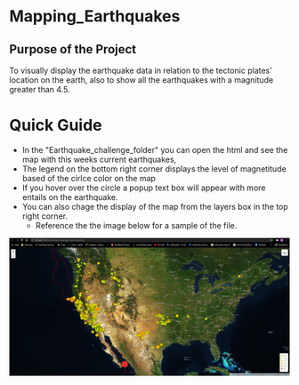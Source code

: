 # Mapping_Earthquakes
## Purpose of the Project
To visually display the earthquake data in relation to the tectonic plates’ location on the earth,
also to show all the earthquakes with a magnitude greater than 4.5. 

# Quick Guide
- In the "Earthquake_challenge_folder" you can open the html and see the map with this weeks current earthquakes,
- The legend on the bottom right corner displays the level of magnetitude based of the cirlce color on the map
- If you hover over the circle a popup text box will appear with more entails on the earthquake. 
- You can also chage the display of the map from the layers box in the top right corner.
	- Reference the the image below for a sample of the file. 
	
![earthquakes.png](images/Earthquake_Map.PNG)
	
